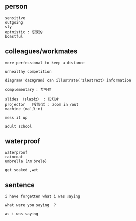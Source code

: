 ## person
```
sensitive
outgoing
sly
optmistic : 乐观的
boastful
```

## colleagues/workmates
```
more perfessional to keep a distance 

unhealthy competition

diagram(ˈdaɪəɡræm) can illustrate(ˈɪləstreɪt) information

complementary : 互补的

slides （slaɪdz） : 幻灯片
projector  （投影仪）: zoom in /out 
machine (məˈʃiːn)

mess it up

adult school 
```


## waterproof
```
waterproof
raincoat
umbrella (ʌmˈbrelə)

get soaked ,wet 
```

## sentence
```
i have forgetten what i was saying 

what were you saying  ?

as i was saying 
```
